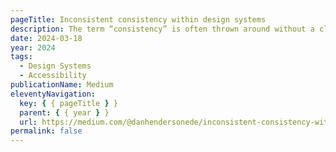 ```yaml
---
pageTitle: Inconsistent consistency within design systems
description: The term “consistency” is often thrown around without a clear understanding of its impact within a design system and its consumers. In design meetings, individuals may play the consistency card to support their arguments, yet they suggest entirely different solutions...
date: 2024-03-18
year: 2024
tags:
  - Design Systems
  - Accessibility
publicationName: Medium
eleventyNavigation:
  key: { { pageTitle } }
  parent: { { year } }
  url: https://medium.com/@danhendersonede/inconsistent-consistency-within-design-systems-29072a5eef03
permalink: false
---
```

